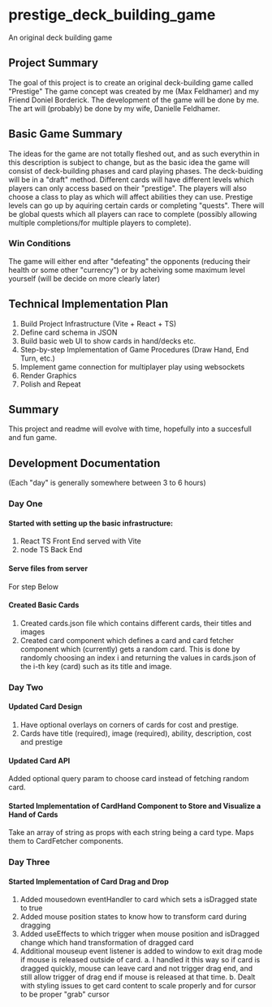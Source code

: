 # prestige_deck_building_game
An original deck building game  

## Project Summary
The goal of this project is to create an original deck-building game called "Prestige"
The game concept was created by me (Max Feldhamer) and my Friend Doniel Borderick.
The development of the game will be done by me.
The art will (probably) be done by my wife, Danielle Feldhamer.

## Basic Game Summary
The ideas for the game are not totally fleshed out, and as such everythin in this description is subject to change, but as the basic idea the game will consist of deck-building phases and card playing phases. The deck-buiding will be in a "draft" method. Different cards will have different levels which players can only access based on their "prestige". The players will also choose a class to play as which will affect abilities they can use. Prestige levels can go up by aquiring certain cards or completing "quests". There will be global quests which all players can race to complete (possibly allowing multiple completions/for multiple players to complete).

### Win Conditions
The game will either end after "defeating" the opponents (reducing their health or some other "currency") or by acheiving some maximum level yourself (will be decide on more clearly later)

## Technical Implementation Plan
1. Build Project Infrastructure (Vite + React + TS) 
2. Define card schema in JSON
3. Build basic web UI to show cards in hand/decks etc. 
4. Step-by-step Implementation of Game Procedures (Draw Hand, End Turn, etc.)
5. Implement game connection for multiplayer play using websockets
6. Render Graphics
7. Polish and Repeat

## Summary
This project and readme will evolve with time, hopefully into a succesfull and fun game.

## Development Documentation
(Each "day" is generally somewhere between 3 to 6 hours)

### Day One
#### Started with setting up the basic infrastructure:
1. React TS Front End served with Vite
2. node TS Back End

#### Serve files from server
For step Below

#### Created Basic Cards
1. Created cards.json file which contains different cards, their titles and images
2. Created card component which defines a card and card fetcher component which (currently) gets a random card. This is done by randomly choosing an index i and returning the values in cards.json of the i-th key (card) such as its title and image.

### Day Two
#### Updated Card Design
1. Have optional overlays on corners of cards for cost and prestige.
2. Cards have title (required), image (required), ability, description, cost and prestige

#### Updated Card API
Added optional query param to choose card instead of fetching random card.

#### Started Implementation of CardHand Component to Store and Visualize a Hand of Cards
Take an array of string as props with each string being a card type. Maps them to CardFetcher components. 

### Day Three
#### Started Implementation of Card Drag and Drop
1. Added mousedown eventHandler to card which sets a isDragged state to true
2. Added mouse position states to know how to transform card during dragging
3. Added useEffects to which trigger when mouse position and isDragged change which hand transformation of dragged card
4. Additional mouseup event listener is added to window to exit drag mode if mouse is released outside of card.
    a. I handled it this way so if card is dragged quickly, mouse can leave card and not trigger drag end, and still allow trigger of drag end if mouse is released at that time.
    b. Dealt with styling issues to get card content to scale properly and for cursor to be proper "grab" cursor

